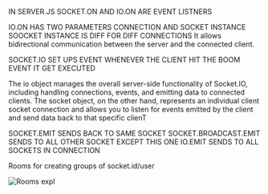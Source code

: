 IN SERVER.JS 
SOCKET.ON AND IO.ON ARE EVENT LISTNERS

IO.ON HAS TWO PARAMETERS CONNECTION AND SOCKET INSTANCE SOOCKET INSTANCE IS DIFF FOR DIFF CONNECTIONS
It allows bidirectional communication between the server and the connected client.

SOCKET.IO SET UPS EVENT WHENEVER THE CLIENT HIT THE BOOM EVENT IT GET EXECUTED

The io object manages the overall server-side functionality of Socket.IO, including handling connections, events, and emitting data to connected clients. The socket object, on the other hand, represents an individual client socket connection and allows you to listen for events emitted by the client and send data back to that specific clienT

SOCKET.EMIT SENDS BACK TO SAME SOCKET 
SOCKET.BROADCAST.EMIT SENDS TO ALL OTHER SOCKET EXCEPT THIS ONE
IO.EMIT SENDS TO ALL SOCKETS IN CONNECTION

Rooms for creating groups of socket.id/user

![Rooms expl](image.png)
